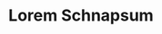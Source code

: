 ---
index: 750
type_of_section: "fullimage"
title: "Lorem Schnapsum"
sub-title: "S'guelt Chulia Roberstau morbi tellus schneck quam, geht's sit kartoffelsalad dolor Gal."
text:
   position: 9
   background: "dark"
image:
  file: "assets/images/eleves-rucher-fp-d.jpg"
  description: "Lorem schnapsum"
  author: "Pierre Kessler"
  author_link: 
---